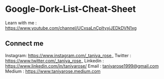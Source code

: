 # Google-Dork-List-Cheat-Sheet

Learn with me : https://www.youtube.com/channel/UCxsaLnCpItyxjJEDkDVN1xg

Connect me 
---------------
Instagram: https://www.instagram.com/_taniya_rose_
Twitter : https://www.twitter.com/_taniya_rose_
Linkedin : https://www.linkedin.com/in/taniyarose/
Email : taniyarose1999@gmail.com
Medium : https://www.taniyarose.medium.com
